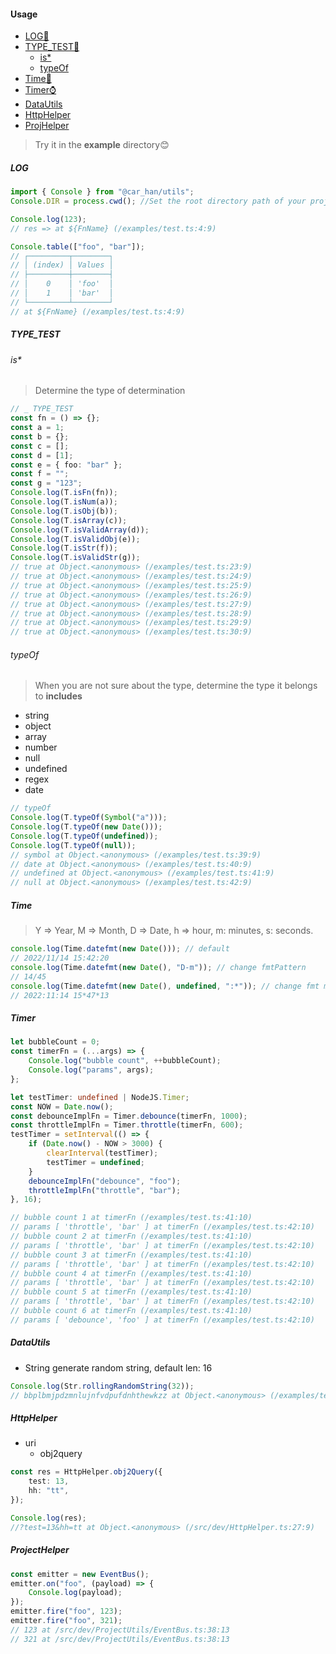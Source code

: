 #### Usage

-   [LOG📖](#LOG)
-   [TYPE_TEST🤔](#type_test)
    -   [is\*](#is)
    -   [typeOf](#typeof)
-   [Time📅](#time)
-   [Timer⌚️](#timer)
-   [DataUtils](#dataUtils)
-   [HttpHelper](#httphelper)
-   [ProjHelper](#projecthelper)

> Try it in the **example** directory😊

##### LOG

```ts
import { Console } from "@car_han/utils";
Console.DIR = process.cwd(); //Set the root directory path of your project

Console.log(123);
// res => at ${FnName} (/examples/test.ts:4:9)

Console.table(["foo", "bar"]);
// ┌─────────┬────────┐
// │ (index) │ Values │
// ├─────────┼────────┤
// │    0    │ 'foo'  │
// │    1    │ 'bar'  │
// └─────────┴────────┘
// at ${FnName} (/examples/test.ts:4:9)
```

>

##### TYPE_TEST

###### is\*

> Determine the type of determination

```ts
// _ TYPE_TEST
const fn = () => {};
const a = 1;
const b = {};
const c = [];
const d = [1];
const e = { foo: "bar" };
const f = "";
const g = "123";
Console.log(T.isFn(fn));
Console.log(T.isNum(a));
Console.log(T.isObj(b));
Console.log(T.isArray(c));
Console.log(T.isValidArray(d));
Console.log(T.isValidObj(e));
Console.log(T.isStr(f));
Console.log(T.isValidStr(g));
// true at Object.<anonymous> (/examples/test.ts:23:9)
// true at Object.<anonymous> (/examples/test.ts:24:9)
// true at Object.<anonymous> (/examples/test.ts:25:9)
// true at Object.<anonymous> (/examples/test.ts:26:9)
// true at Object.<anonymous> (/examples/test.ts:27:9)
// true at Object.<anonymous> (/examples/test.ts:28:9)
// true at Object.<anonymous> (/examples/test.ts:29:9)
// true at Object.<anonymous> (/examples/test.ts:30:9)
```

###### typeOf

> When you are not sure about the type, determine the type it belongs to
> **includes**

-   string
-   object
-   array
-   number
-   null
-   undefined
-   regex
-   date

```ts
// typeOf
Console.log(T.typeOf(Symbol("a")));
Console.log(T.typeOf(new Date()));
Console.log(T.typeOf(undefined));
Console.log(T.typeOf(null));
// symbol at Object.<anonymous> (/examples/test.ts:39:9)
// date at Object.<anonymous> (/examples/test.ts:40:9)
// undefined at Object.<anonymous> (/examples/test.ts:41:9)
// null at Object.<anonymous> (/examples/test.ts:42:9)
```

##### Time

> Y => Year, M => Month, D => Date, h => hour, m: minutes, s: seconds.

```ts
console.log(Time.datefmt(new Date())); // default
// 2022/11/14 15:42:20
console.log(Time.datefmt(new Date(), "D-m")); // change fmtPattern
// 14/45
console.log(Time.datefmt(new Date(), undefined, ":*")); // change fmt modifer
// 2022:11:14 15*47*13
```

##### Timer

```ts
let bubbleCount = 0;
const timerFn = (...args) => {
    Console.log("bubble count", ++bubbleCount);
    Console.log("params", args);
};

let testTimer: undefined | NodeJS.Timer;
const NOW = Date.now();
const debounceImplFn = Timer.debounce(timerFn, 1000);
const throttleImplFn = Timer.throttle(timerFn, 600);
testTimer = setInterval(() => {
    if (Date.now() - NOW > 3000) {
        clearInterval(testTimer);
        testTimer = undefined;
    }
    debounceImplFn("debounce", "foo");
    throttleImplFn("throttle", "bar");
}, 16);

// bubble count 1 at timerFn (/examples/test.ts:41:10)
// params [ 'throttle', 'bar' ] at timerFn (/examples/test.ts:42:10)
// bubble count 2 at timerFn (/examples/test.ts:41:10)
// params [ 'throttle', 'bar' ] at timerFn (/examples/test.ts:42:10)
// bubble count 3 at timerFn (/examples/test.ts:41:10)
// params [ 'throttle', 'bar' ] at timerFn (/examples/test.ts:42:10)
// bubble count 4 at timerFn (/examples/test.ts:41:10)
// params [ 'throttle', 'bar' ] at timerFn (/examples/test.ts:42:10)
// bubble count 5 at timerFn (/examples/test.ts:41:10)
// params [ 'throttle', 'bar' ] at timerFn (/examples/test.ts:42:10)
// bubble count 6 at timerFn (/examples/test.ts:41:10)
// params [ 'debounce', 'foo' ] at timerFn (/examples/test.ts:42:10)
```

##### DataUtils

-   String
    generate random string, default len: 16

```ts
Console.log(Str.rollingRandomString(32));
// bbplbmjpdzmnlujnfvdpufdnhthewkzz at Object.<anonymous> (/examples/test.ts:68:9)
```

##### HttpHelper

-   uri
    -   obj2query

```ts
const res = HttpHelper.obj2Query({
    test: 13,
    hh: "tt",
});

Console.log(res);
//?test=13&hh=tt at Object.<anonymous> (/src/dev/HttpHelper.ts:27:9)
```

##### ProjectHelper

```ts
const emitter = new EventBus();
emitter.on("foo", (payload) => {
    Console.log(payload);
});
emitter.fire("foo", 123);
emitter.fire("foo", 321);
// 123 at /src/dev/ProjectUtils/EventBus.ts:38:13
// 321 at /src/dev/ProjectUtils/EventBus.ts:38:13
```
